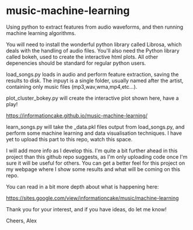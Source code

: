 # music-machine-learning
Using python to extract features from audio waveforms, and then running machine learning algorithms.

You will need to install the wonderful python library called Librosa, which deals with the handling of audio files. You'll also need the Python library called bokeh, used to create the interactive html plots. All other depenencies should be standard for regular python users.

load_songs.py loads in audio and perform feature extraction, saving the results to disk. The inpuyt is a single folder, usually named after the artist, containing only music files (mp3,wav,wma,mp4,etc...).

plot_cluster_bokey.py will create the interactive plot shown here, have a play!

https://informationcake.github.io/music-machine-learning/

learn_songs.py will take the _data.pkl files output from load_songs.py, and perform some machine learning and data visualisation techniques. I have yet to upload this part to this repo, watch this space.

I will add more info as I develop this. I'm quite a bit further ahead in this project than this github repo suggests, as I'm only uploading code once I'm sure it will be useful for others. You can get a better feel for this project on my webpage where I show some results and what will be coming on this repo.

You can read in a bit more depth about what is happening here:

https://sites.google.com/view/informationcake/music/machine-learning

Thank you for your interest, and if you have ideas, do let me know!

Cheers,
Alex
